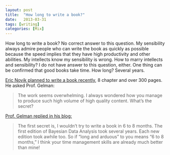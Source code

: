 ```yaml
---
layout: post
title:  "How long to write a book?"
date:   2013-03-31
tags: [writing]
categories: [Mix]
---
```


How long to write a book? No correct answer to this question. My sensibility always admire people who can write the book as quickly as possible because the speed implies that they have high productivity and other abilities. My intellects know my sensibility is wrong. How to marry intellects and sensibility? I do not have answer to this question, either. One thing can be confirmed that good books take time. How long? Several years. <!-- more -->

<a href="http://blog.ericnovik.com/2013/03/28/getting-ready-to-write-a-book/" target="_blank">Eric Novik planned to write a book recently</a>, 8 chapter and over 300 pages. He asked Prof. Gelman:
<blockquote>The work seems overwhelming. I always wondered how you manage to produce such high volume of high quality content. What’s the secret?</blockquote>
<a href="http://andrewgelman.com/2013/03/31/hes-getting-ready-to-write-a-book/" target="_blank">Prof. Gelman replied in his blog:</a>
<blockquote>The first secret is, I wouldn’t try to write a book in 6 to 8 months. The first edition of Bayesian Data Analysis took several years. Each new edition took awhile too. So if “long and arduous” to you means “6 to 8 months,” I think your time management skills are already much better than mine!</blockquote>